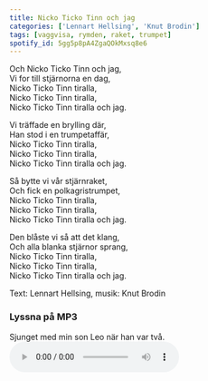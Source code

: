 ```yaml
---
title: Nicko Ticko Tinn och jag
categories: ['Lennart Hellsing', 'Knut Brodin']
tags: [vaggvisa, rymden, raket, trumpet]
spotify_id: 5gg5p8pA4ZgaQOkMxsq8e6
---
```


Och Nicko Ticko Tinn och jag,  
Vi for till stjärnorna en dag,  
Nicko Ticko Tinn tiralla,  
Nicko Ticko Tinn tiralla,  
Nicko Ticko Tinn tiralla och jag.

Vi träffade en brylling där,  
Han stod i en trumpetaffär,  
Nicko Ticko Tinn tiralla,  
Nicko Ticko Tinn tiralla,  
Nicko Ticko Tinn tiralla och jag.

Så bytte vi vår stjärnraket,  
Och fick en polkagristrumpet,  
Nicko Ticko Tinn tiralla,  
Nicko Ticko Tinn tiralla,  
Nicko Ticko Tinn tiralla och jag.

Den blåste vi så att det klang,  
Och alla blanka stjärnor sprang,  
Nicko Ticko Tinn tiralla,  
Nicko Ticko Tinn tiralla,  
Nicko Ticko Tinn tiralla och jag.


Text: Lennart Hellsing, musik: Knut Brodin


<h3>Lyssna på MP3</h3>

Sjunget med min son Leo när han var två.
<audio src="/assets/nicko-ticko-tinn.mp3" controls="controls" ></audio>

